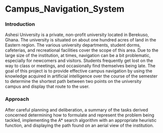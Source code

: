 # Campus_Navigation_System

### Introduction
Ashesi University is a private, non-profit university located in Berekuso, Ghana. The university is situated on about one hundred acres of land 
in the Eastern region. The various university departments, student dorms, cafeterias, and recreational facilities cover the scope of this area. 
Due to the large size of the institution, at times, navigation can be a bit problematic, especially for newcomers and visitors. Students frequently 
get lost on the way to class or meetings, and occasionally find themselves being late. 
The goal of this project is to provide effective campus navigation by using the knowledge acquired in artificial intelligence over the course 
of the semester to determine the shortest path between two points on the university campus and display that route to the user.

### Approach
After careful planning and deliberation, a summary of the tasks derived concerned determining how to formulate and represent the problem being tackled, implementing the A* search algorithm with an appropriate heuristic function, and displaying the path found on an aerial view of the institution.
